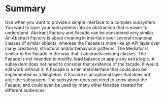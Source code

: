 # Summary

Use when you want to provide a simple interface to a complex subsystem.
You want to layer your subsystems into an abstraction that is easier to understand.
Abstract Factory and Facade can be considered very similar. An Abstract Factory is about creating in interface over several creational classes of similar objects, whereas the Facade is more like an API layer over many creational, structural and/or behavioral patterns.
The Mediator is similar to the Facade in the way that it abstracts existing classes. The Facade is not intended to modify, load balance or apply any extra logic. A subsystem does not need to consider that existence of the facade, it would still work without it.
A Facade is a minimal interface that could also be implemented as a Singleton.
A Facade is an optional layer that does not alter the subsystem. The subsystem does not need to know about the Facade, and could even be used by many other facades created for different audiences.
